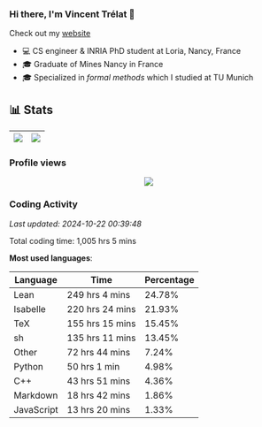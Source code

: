 ### Hi there, I'm Vincent Trélat 👋

Check out my [website](https://vtrelat.github.io)

-   💻 CS engineer & INRIA PhD student at Loria, Nancy, France
-   🎓 Graduate of Mines Nancy in France
-   🎓 Specialized in _formal methods_ which I studied at TU Munich

## 📊 **Stats**

| <img align="center" src="https://readme-stats.clckblog.space/api?username=VTrelat&show_icons=true&include_all_commits=true&theme=tokyonight&hide_border=true" /> | <img align="center" src="https://readme-stats.clckblog.space/api/top-langs/?username=VTrelat&layout=compact&theme=tokyonight&hide_border=true" /> |
| ---------------------------------------------------------------------------------------------------------------------------------------------------------------- | ------------------------------------------------------------------------------------------------------------------------------------------------- |

### Profile views

<p align="center">
 <img src="https://profile-counter.glitch.me/VTrelat/count.svg" />
</p>

<!--automations-->
### Coding Activity
_Last updated: 2024-10-22 00:39:48_

Total coding time: 1,005 hrs 5 mins

**Most used languages**:

| Language | Time | Percentage |
| ------------- | ------------- | ------------- |
| Lean | 249 hrs 4 mins | 24.78% |
| Isabelle | 220 hrs 24 mins | 21.93% |
| TeX | 155 hrs 15 mins | 15.45% |
| sh | 135 hrs 11 mins | 13.45% |
| Other | 72 hrs 44 mins | 7.24% |
| Python | 50 hrs 1 min | 4.98% |
| C++ | 43 hrs 51 mins | 4.36% |
| Markdown | 18 hrs 42 mins | 1.86% |
| JavaScript | 13 hrs 20 mins | 1.33% |

